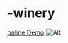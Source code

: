 # -winery
<a href="https://elahesahebanweb.github.io/-winery/">online Demo</a>
![Alt](https://github.com/user-attachments/assets/a8940a2d-8ed7-479a-8397-d499d85c0be4)
